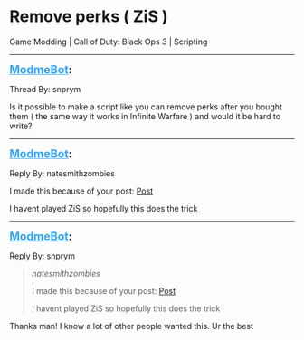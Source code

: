 # Remove perks ( ZiS )
Game Modding | Call of Duty: Black Ops 3 | Scripting

---
<strong style="font-size: 1.4em;"><span style="text-decoration: underline;text-decoration-color: #34a7f9;"><span style="color:#34a7f9;">ModmeBot</span></span>:</strong>

<p>Thread By: snprym<br /><p style="text-align:left;">Is it possible to make a script like you can remove perks after you bought them ( the same way it works in Infinite Warfare ) and would it be hard to write?</p></p>

---
<strong style="font-size: 1.4em;"><span style="text-decoration: underline;text-decoration-color: #34a7f9;"><span style="color:#34a7f9;">ModmeBot</span></span>:</strong>

<p>Reply By: natesmithzombies<br /><p style="text-align:left;">I made this because of your post: <a href="index.php?view=topic&tid=606">Post</a></p><p style="text-align:left;"></p><p style="text-align:left;">I havent played ZiS so hopefully this does the trick </p></p>

---
<strong style="font-size: 1.4em;"><span style="text-decoration: underline;text-decoration-color: #34a7f9;"><span style="color:#34a7f9;">ModmeBot</span></span>:</strong>

<p>Reply By: snprym<br /><blockquote><em>natesmithzombies</em><p style="text-align:left;">I made this because of your post: <a href="index.php?view=topic&tid=606">Post</a></p><p style="text-align:left;"></p><p style="text-align:left;">I havent played ZiS so hopefully this does the trick </p></blockquote><p style="text-align:left;">Thanks man! I know a lot of other people wanted this. Ur the best</p></p>
